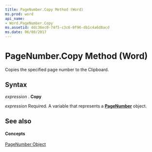 ```yaml
---
title: PageNumber.Copy Method (Word)
ms.prod: word
api_name:
- Word.PageNumber.Copy
ms.assetid: ddc36ec0-74f5-c3c6-0f96-db1c4a6d0acd
ms.date: 06/08/2017
---
```



# PageNumber.Copy Method (Word)

Copies the specified page number to the Clipboard.


## Syntax

 _expression_ . **Copy**

 _expression_ Required. A variable that represents a **[PageNumber](Word.PageNumber.md)** object.


## See also


#### Concepts


[PageNumber Object](Word.PageNumber.md)

